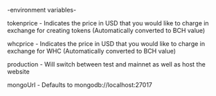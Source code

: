-environment variables-

tokenprice - Indicates the price in USD that you would like to charge in exchange for creating tokens (Automatically converted to BCH value)

whcprice - Indicates the price in USD that you would like to charge in exchange for WHC (Automatically converted to BCH value)

production - Will switch between test and mainnet as well as host the website

mongoUrl - Defaults to mongodb://localhost:27017

